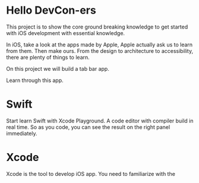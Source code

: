 # Hello DevCon-ers

This project is to show the core ground breaking knowledge to get started with iOS development with essential knowledge.

In iOS, take a look at the apps made by Apple, Apple actually ask us to learn from them. Then make ours. From the design to architecture to accessibility, there are plenty of things to learn.

On this project we will build a tab bar app.

Learn through this app. 

# Swift 

Start learn Swift with Xcode Playground. A code editor with compiler build in real time. So as you code, you can see the result on the right panel immediately.

# Xcode 

Xcode is the tool to develop iOS app. You need to familiarize with the 



